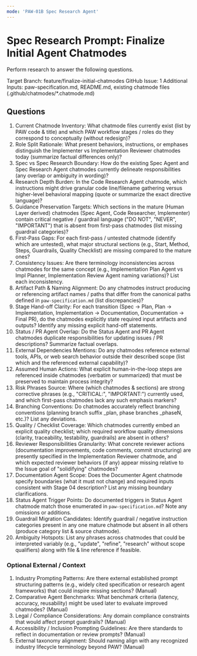 ```yaml
---
mode: 'PAW-01B Spec Research Agent'
---
```

# Spec Research Prompt: Finalize Initial Agent Chatmodes
Perform research to answer the following questions.

Target Branch: feature/finalize-initial-chatmodes
GitHub Issue: 1
Additional Inputs: paw-specification.md, README.md, existing chatmode files (.github/chatmodes/*.chatmode.md)

## Questions
1. Current Chatmode Inventory: What chatmode files currently exist (list by PAW code & title) and which PAW workflow stages / roles do they correspond to conceptually (without redesign)?
2. Role Split Rationale: What present behaviors, instructions, or emphases distinguish the Implementer vs Implementation Reviewer chatmodes today (summarize factual differences only)?
3. Spec vs Spec Research Boundary: How do the existing Spec Agent and Spec Research Agent chatmodes currently delineate responsibilities (any overlap or ambiguity in wording)?
4. Research Depth Burden: In the Code Research Agent chatmode, which instructions might drive granular code line/filename gathering versus higher-level behavioral mapping (quote or summarize the exact directive language)?
5. Guidance Preservation Targets: Which sections in the mature (Human Layer derived) chatmodes (Spec Agent, Code Researcher, Implementer) contain critical negative / guardrail language ("DO NOT", "NEVER", "IMPORTANT") that is absent from first-pass chatmodes (list missing guardrail categories)?
6. First-Pass Gaps: For each first-pass / untested chatmode (identify which are untested), what major structural sections (e.g., Start, Method, Steps, Guardrails, Quality Checklist) are missing compared to the mature ones?
7. Consistency Issues: Are there terminology inconsistencies across chatmodes for the same concept (e.g., Implementation Plan Agent vs Impl Planner, Implementation Review Agent naming variations)? List each inconsistency.
8. Artifact Path & Naming Alignment: Do any chatmodes instruct producing or referencing artifact names / paths that differ from the canonical paths defined in `paw-specification.md` (list discrepancies)?
9. Stage Hand-off Clarity: For each transition (Spec -> Plan, Plan -> Implementation, Implementation -> Documentation, Documentation -> Final PR), do the chatmodes explicitly state required input artifacts and outputs? Identify any missing explicit hand-off statements.
10. Status / PR Agent Overlap: Do the Status Agent and PR Agent chatmodes duplicate responsibilities for updating issues / PR descriptions? Summarize factual overlaps.
11. External Dependencies Mentions: Do any chatmodes reference external tools, APIs, or web search behavior outside their described scope (list which and the referenced external capability)?
12. Assumed Human Actions: What explicit human-in-the-loop steps are referenced inside chatmodes (verbatim or summarized) that must be preserved to maintain process integrity?
13. Risk Phrases Source: Where (which chatmodes & sections) are strong corrective phrases (e.g., "CRITICAL:", "IMPORTANT:") currently used, and which first-pass chatmodes lack any such emphasis markers?
14. Branching Conventions: Do chatmodes accurately reflect branching conventions (planning branch suffix _plan, phase branches _phaseN, etc.)? List any deviations.
15. Quality / Checklist Coverage: Which chatmodes currently embed an explicit quality checklist; which required workflow quality dimensions (clarity, traceability, testability, guardrails) are absent in others?
16. Reviewer Responsibilities Granularity: What concrete reviewer actions (documentation improvements, code comments, commit structuring) are presently specified in the Implementation Reviewer chatmode, and which expected reviewer behaviors (if any) appear missing relative to the Issue goal of "solidifying" chatmodes?
17. Documentation Agent Scope: Does the Documenter Agent chatmode specify boundaries (what it must not change) and required inputs consistent with Stage 04 description? List any missing boundary clarifications.
18. Status Agent Trigger Points: Do documented triggers in Status Agent chatmode match those enumerated in `paw-specification.md`? Note any omissions or additions.
19. Guardrail Migration Candidates: Identify guardrail / negative instruction categories present in any one mature chatmode but absent in all others (produce category list & source chatmode).
20. Ambiguity Hotspots: List any phrases across chatmodes that could be interpreted variably (e.g., "update", "refine", "research" without scope qualifiers) along with file & line reference if feasible.

### Optional External / Context
1. Industry Prompting Patterns: Are there external established prompt structuring patterns (e.g., widely cited specification or research agent frameworks) that could inspire missing sections? (Manual)
2. Comparative Agent Benchmarks: What benchmark criteria (latency, accuracy, reusability) might be used later to evaluate improved chatmodes? (Manual)
3. Legal / Compliance Considerations: Any domain compliance constraints that would affect prompt guardrails? (Manual)
4. Accessibility / Inclusion Prompting Guidelines: Are there standards to reflect in documentation or review prompts? (Manual)
5. External taxonomy alignment: Should naming align with any recognized industry lifecycle terminology beyond PAW? (Manual)
